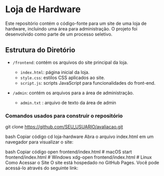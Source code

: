 # Loja de Hardware

Este repositório contém o código-fonte para um site de uma loja de hardware, incluindo uma área para administração. 
O projeto foi desenvolvido como parte de um processo seletivo.

## Estrutura do Diretório

- `/frontend`: contém os arquivos do site principal da loja.
  - `index.html`: página inicial da loja.
  - `style.css`: estilos CSS aplicados ao site.
  - `script.js`: scripts JavaScript para funcionalidades do front-end.

- `/admin`: contém os arquivos para a área de administração.
  - `admin.txt` : arquivo de texto da área de admin

### Comandos usados para construir o repositório

git clone https://github.com/SEU_USUARIO/avaliacao.git


bash
Copiar código
cd loja-hardware
Abra o arquivo index.html em um navegador para visualizar o site:

bash
Copiar código
open frontend/index.html  # macOS
start frontend/index.html  # Windows
xdg-open frontend/index.html  # Linux
Como Acessar o Site
O site está hospedado no GitHub Pages. Você pode acessá-lo através do seguinte link:
